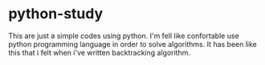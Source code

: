 # python-study

This are just a simple codes using python.
I'm fell like confortable use python programming language in order to solve algorithms.
It has been like this that i felt when i've written backtracking algorithm.
